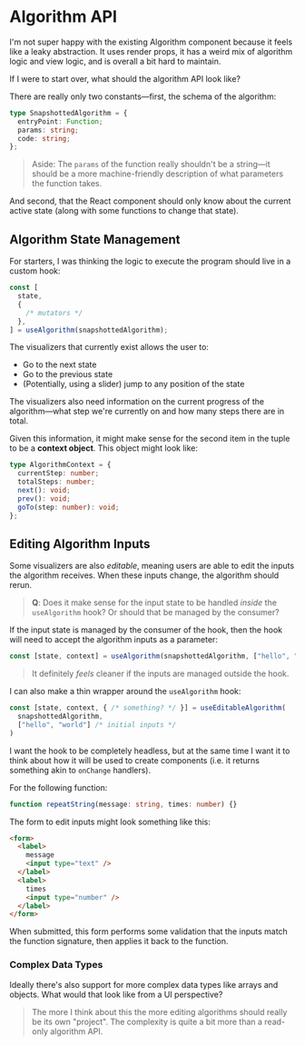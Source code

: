 # Algorithm API

I'm not super happy with the existing Algorithm component because it feels like a leaky abstraction. It uses render props, it has a weird mix of algorithm logic and view logic, and is overall a bit hard to maintain.

If I were to start over, what should the algorithm API look like?

There are really only two constants—first, the schema of the algorithm:

```ts
type SnapshottedAlgorithm = {
  entryPoint: Function;
  params: string;
  code: string;
};
```

> Aside: The `params` of the function really shouldn't be a string—it should be a more machine-friendly description of what parameters the function takes.

And second, that the React component should only know about the current active state (along with some functions to change that state).

## Algorithm State Management

For starters, I was thinking the logic to execute the program should live in a custom hook:

```ts
const [
  state,
  {
    /* mutators */
  },
] = useAlgorithm(snapshottedAlgorithm);
```

The visualizers that currently exist allows the user to:

- Go to the next state
- Go to the previous state
- (Potentially, using a slider) jump to any position of the state

The visualizers also need information on the current progress of the algorithm—what step we're currently on and how many steps there are in total.

Given this information, it might make sense for the second item in the tuple to be a **context object**. This object might look like:

```ts
type AlgorithmContext = {
  currentStep: number;
  totalSteps: number;
  next(): void;
  prev(): void;
  goTo(step: number): void;
};
```

## Editing Algorithm Inputs

Some visualizers are also _editable_, meaning users are able to edit the inputs the algorithm receives. When these inputs change, the algorithm should rerun.

> **Q**: Does it make sense for the input state to be handled _inside_ the `useAlgorithm` hook? Or should that be managed by the consumer?

If the input state is managed by the consumer of the hook, then the hook will need to accept the algorithm inputs as a parameter:

```ts
const [state, context] = useAlgorithm(snapshottedAlgorithm, ["hello", "world"]);
```

> It definitely _feels_ cleaner if the inputs are managed outside the hook.

I can also make a thin wrapper around the `useAlgorithm` hook:

```ts
const [state, context, { /* something? */ }] = useEditableAlgorithm(
  snapshottedAlgorithm,
  ["hello", "world"] /* initial inputs */
)
```

I want the hook to be completely headless, but at the same time I want it to think about how it will be used to create components (i.e. it returns something akin to `onChange` handlers).

For the following function:

```ts
function repeatString(message: string, times: number) {}
```

The form to edit inputs might look something like this:

```html
<form>
  <label>
    message
    <input type="text" />
  </label>
  <label>
    times
    <input type="number" />
  </label>
</form>
```

When submitted, this form performs some validation that the inputs match the function signature, then applies it back to the function.

### Complex Data Types

Ideally there's also support for more complex data types like arrays and objects. What would that look like from a UI perspective?

> The more I think about this the more editing algorithms should really be its own "project". The complexity is quite a bit more than a read-only algorithm API.
